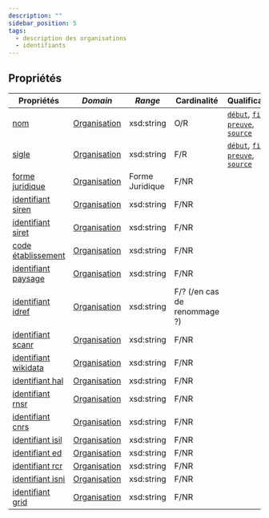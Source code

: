 ```yaml
---
description: ""
sidebar_position: 5
tags:
  - description des organisations
  - identifiants
---
```


## Propriétés

| **Propriétés**                                                            | ***Domain***                                                         | ***Range***     | **Cardinalité**                | **Qualificatifs**                                                                                                                                                                  |
| ------------------------------------------------------------------------- | -------------------------------------------------------------------- | --------------- | ------------------------------ | ---------------------------------------------------------------------------------------------------------------------------------------------------------------------------------- |
| [nom](/Ontologie/Propriétés/nom)                                     | [Organisation](/Ontologie/Classes/Organisation) | xsd:string      | O/R                            | [`début`](/Ontologie/Propriétés/début), [`fin`](/Ontologie/Propriétés/fin), [`preuve`](/Ontologie/Propriétés/preuve), [`source`](/Ontologie/Propriétés/source) |
| [sigle](/Ontologie/Propriétés/sigle)                                 | [Organisation](/Ontologie/Classes/Organisation)    | xsd:string      | F/R                            | [`début`](/Ontologie/Propriétés/début), [`fin`](/Ontologie/Propriétés/fin), [`preuve`](/Ontologie/Propriétés/preuve), [`source`](/Ontologie/Propriétés/source) |
| [forme juridique](/Ontologie/Propriétés/forme%20juridique)           | [Organisation](/Ontologie/Classes/Organisation)    | Forme Juridique | F/NR                           |                                                                                                                                                                                    |
| [identifiant siren](/Ontologie/Propriétés/identifiant%20siren)       | [Organisation](/Ontologie/Classes/Organisation)    | xsd:string      | F/NR                           |                                                                                                                                                                                    |
| [identifiant siret](/Ontologie/Propriétés/identifiant%20siret)       | [Organisation](/Ontologie/Classes/Organisation)    | xsd:string      | F/NR                           |                                                                                                                                                                                    |
| [code établissement](/Ontologie/Propriétés/code%20établissement)     | [Organisation](/Ontologie/Classes/Organisation)    | xsd:string      | F/NR                           |                                                                                                                                                                                    |
| [identifiant paysage](/Ontologie/Propriétés/identifiant%20paysage)   | [Organisation](/Ontologie/Classes/Organisation)    | xsd:string      | F/NR                           |                                                                                                                                                                                    |
| [identifiant idref](/Ontologie/Propriétés/identifiant%20idref)       | [Organisation](/Ontologie/Classes/Organisation)    | xsd:string      | F/? (/en cas de renommage ?) |                                                                                                                                                                                    |
| [identifiant scanr](/Ontologie/Propriétés/identifiant%20scanr)       | [Organisation](/Ontologie/Classes/Organisation)    | xsd:string      | F/NR                           |                                                                                                                                                                                    |
| [identifiant wikidata](/Ontologie/Propriétés/identifiant%20wikidata) | [Organisation](/Ontologie/Classes/Organisation)    | xsd:string      | F/NR                          |                                                                                                                                                                                    |
| [identifiant hal](/Ontologie/Propriétés/identifiant%20hal)           | [Organisation](/Ontologie/Classes/Organisation)    | xsd:string      | F/NR                           |                                                                                                                                                                                    |
| [identifiant rnsr](/Ontologie/Propriétés/identifiant%20rnsr)         | [Organisation](/Ontologie/Classes/Organisation)    | xsd:string      | F/NR                           |                                                                                                                                                                                    |
[identifiant cnrs](/Ontologie/Propriétés/identifiant%20cnrs) | [Organisation](/Ontologie/Classes/Organisation)    | xsd:string      | F/NR                         |                                                                                                                                                                                    |
| [identifiant isil](/Ontologie/Propriétés/identifiant%20isil)           | [Organisation](/Ontologie/Classes/Organisation)    | xsd:string      | F/NR                           |                                                                                                                                                                                    |
| [identifiant ed](/Ontologie/Propriétés/identifiant%20ed)         | [Organisation](/Ontologie/Classes/Organisation)    | xsd:string      | F/NR        
[identifiant rcr](/Ontologie/Propriétés/identifiant%20rcr) | [Organisation](/Ontologie/Classes/Organisation)    | xsd:string      | F/NR                          |                                                                                                                                                                                    |
| [identifiant isni](/Ontologie/Propriétés/identifiant%20isni)           | [Organisation](/Ontologie/Classes/Organisation)    | xsd:string      | F/NR                           |                                                                                                                                                                                    |
| [identifiant grid](/Ontologie/Propriétés/identifiant%20grid)         | [Organisation](/Ontologie/Classes/Organisation)    | xsd:string      | F/NR                          
